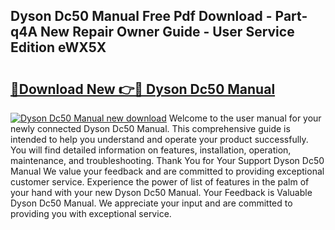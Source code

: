 ## Dyson Dc50 Manual Free Pdf Download - Part-q4A New Repair Owner Guide - User Service Edition eWX5X

# <h2><a href="http://bc39790.oget.top/?id=Dyson+Dc50+Manual">🔗Download New 👉🔴 Dyson Dc50 Manual</a></h2>

[![Dyson Dc50 Manual new download](https://i.imgur.com/5g1atiW.png)](http://bc39790.oget.top/?id=Dyson+Dc50+Manual)
Welcome to the user manual for your newly connected Dyson Dc50 Manual. This comprehensive guide is intended to help you understand and operate your product successfully. You will find detailed information on features, installation, operation, maintenance, and troubleshooting. Thank You for Your Support Dyson Dc50 Manual We value your feedback and are committed to providing exceptional customer service. Experience the power of list of features in the palm of your hand with your new Dyson Dc50 Manual. Your Feedback is Valuable Dyson Dc50 Manual. We appreciate your input and are committed to providing you with exceptional service.

